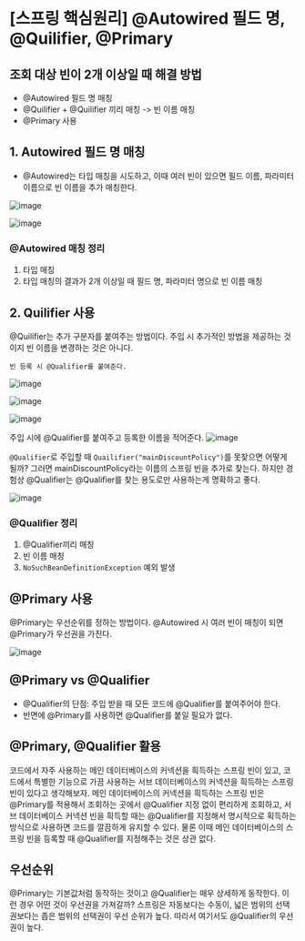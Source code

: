 # [스프링 핵심원리] @Autowired 필드 명, @Quilifier, @Primary

## 조회 대상 빈이 2개 이상일 때 해결 방법
- @Autowired 필드 명 매칭
- @Quilifier + @Quilifier 끼리 매칭 -> 빈 이름 매칭
- @Primary 사용

## 1. Autowired 필드 명 매칭
- @Autowired는 타입 매칭을 시도하고, 이때 여러 빈이 있으면 필드 이름, 파라미터 이름으로 빈 이름을 추가 매칭한다.

![image](https://user-images.githubusercontent.com/37948906/143669692-132a4549-4487-428d-bb40-dd974df6c2e8.png)

![image](https://user-images.githubusercontent.com/37948906/143669696-d9284c76-39a8-43f8-8577-ef4d93f6260c.png)

### @Autowired 매칭 정리
1. 타입 매칭
2. 타입 매칭의 결과가 2개 이상일 때 필드 명, 파라미터 명으로 빈 이름 매칭

## 2. Quilifier 사용
@Quilifier는 추가 구분자를 붙여주는 방법이다. 주입 시 추가적인 방법을 제공하는 것이지 빈 이름을 변경하는 것은 아니다.

`빈 등록 시 @Qualifier를 붙여준다.`

![image](https://user-images.githubusercontent.com/37948906/143669812-591d78c0-266d-4415-891e-10c25c030359.png)

![image](https://user-images.githubusercontent.com/37948906/143669815-56b80905-24ac-41e1-9ba1-b5e632616da9.png)

![image](https://user-images.githubusercontent.com/37948906/143669822-a8127f25-1b09-45a9-ba98-e9f809d19a59.png)

주입 시에 @Qualifier를 붙여주고 등록한 이름을 적어준다.
![image](https://user-images.githubusercontent.com/37948906/143669872-289716a7-3d50-4aa3-9b09-1547dd68fb6b.png)

`@Qualifier`로 주입할 때 `Quailifier("mainDiscountPolicy")`를 못찾으면 어떻게 될까? 그러면 mainDiscountPolicy라는 이름의 스프링 빈을 추가로 찾는다. 하지만 경험상 @Qualifier는 @Qualifier를 찾는 용도로만 사용하는게 명확하고 좋다.

![image](https://user-images.githubusercontent.com/37948906/143669924-8c4f2c21-ada6-4712-89b4-997f4047de9c.png)

### @Qualifier 정리
1. @Qualifier끼리 매칭
2. 빈 이름 매칭
3. `NoSuchBeanDefinitionException` 예외 발생

## @Primary 사용
@Primary는 우선순위를 정하는 방법이다. @Autowired 시 여러 빈이 매칭이 되면 @Primary가 우선권을 가진다.

![image](https://user-images.githubusercontent.com/37948906/143669969-87b1f36c-0ddc-4d31-a9c9-5799c4bd26ec.png)

## @Primary vs @Qualifier
- @Qualifier의 단점: 주입 받을 때 모든 코드에 @Qualifier를 붙여주어야 한다.
- 반면에 @Primary를 사용하면 @Qualifier를 붙일 필요가 없다.

## @Primary, @Qualifier 활용
코드에서 자주 사용하는 메인 데이터베이스의 커넥션을 흭득하는 스프링 빈이 있고, 코드에서 특별한 기능으로 가끔 사용하는 서브 데이터베이스의 커넥션을 흭득하는 스프링 빈이 있다고 생각해보자.
메인 데이터베이스의 커넥션을 흭득하는 스프링 빈은 @Primary를 적용해서 조회하는 곳에서 @Qualifier 지정 없이 편리하게 조회하고, 서브 데이터베이스 커넥션 빈을 흭득할 때는 @Qualifier를 지정해서 명시적으로 획득하는 방식으로 사용하면 코드를 깔끔하게 유지할 수 있다. 물론 이때 메인 데이터베이스의 스프링 빈을 등록할 때 @Qualifier를 지정해주는 것은 상관 없다.

## 우선순위
@Primary는 기본값처럼 동작하는 것이고 @Qualifier는 매우 상세하게 동작한다. 이런 경우 어떤 것이 우선권을 가져갈까? 스프링은 자동보다는 수동이, 넓은 범위의 선택권보다는 좁은 범위의 선택권이 우선 순위가 높다. 따라서 여기서도 @Qualifier의 우선권이 높다.


